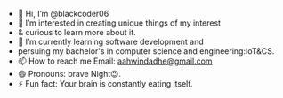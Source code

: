 - 👋 Hi, I’m @blackcoder06
- 👀 I’m interested in creating unique things of my interest
- & curious to learn more about it.
- 🌱 I’m currently learning software development and
- persuing my bachelor's in
computer science and engineering:IoT&CS.
- 📫 How to reach me Email: aahwindadhe@gmail.com
- 😄 Pronouns: brave Night😉.
- ⚡ Fun fact: Your brain is constantly eating itself.

<!---
blackcoder06/blackcoder06 is a ✨ special ✨ repository because its `README.md` (this file) appears on your GitHub profile.
You can click the Preview link to take a look at your changes.
--->

